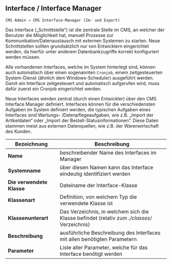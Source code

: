 ## Interface / Interface Manager

    CMS Admin → CMS Interface-Manager (Im- und Export)

Das Interface („Schnittstelle“) ist die zentrale Stelle im CMS, an welcher der Benutzer die Möglichkeit hat, manuell Prozesse zur Kommunikation/Datenaustausch mit externen Systemen zu starten. Neue Schnittstellen sollten grundsätzlich nur von Entwicklern eingerichtet werden, da hierfür unter anderem Datenbankzugriffe korrekt konfiguriert werden müssen.

Alle vorhandenen Interfaces, welche im System hinterlegt sind, können auch automatisch über einen sogenannten `Cronjob`, einem zeitgesteuerten System-Dienst (ähnlich dem Windows-Scheduler) ausgeführt werden. Damit ein Interface zeitgesteuert und automatisch aufgerufen wird, muss dafür zuerst ein Cronjob eingerichtet werden.

Neue Interfaces werden zentral (durch einen Entwickler) über den CMS Interface Manager definiert. Interfaces können für die verschiedensten Aufgaben im System definiert werden, die typischen Aufgaben eines Interfaces sind Wartungs- /Datenpflegeaufgaben, wie z.B. „Import der Artikeldaten“ oder „Import der Bestell-Statusinformationen“. Diese Daten stammen meist aus externen Datenquellen, wie z.B. der Warenwirtschaft des Kunden.

| Bezeichnung | Beschreibung |
| -- | -- |
| **Name** | beschreibender Name des Interfaces im Manager |
| **Systemname** | über diesen Namen kann das Interface eindeutig identifiziert werden |
| **Die verwendete Klasse** | Dateiname der Interface-Klasse |
| **Klassenart** | Definition, von welchem Typ die verwendete Klasse ist |
| **Klassenunterart** | Das Verzeichnis, in welchem sich die Klasse befindet (relativ zum *./classes/* Verzeichnis) |
| **Beschreibung** | ausführliche Beschreibung des Interfaces mit allen benötigten Parametern |
| **Parameter** | Liste aller Parameter, welche für das Interface benötigt werden |
